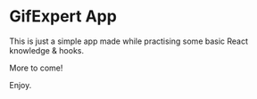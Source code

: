 # GifExpert App

This is just a simple app made while practising some basic React knowledge & hooks.

More to come!

Enjoy.